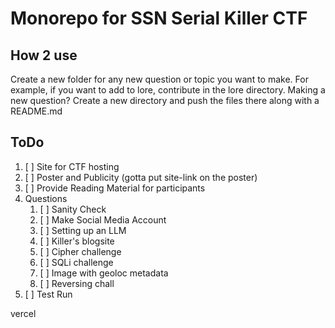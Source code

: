 # Monorepo for SSN Serial Killer CTF

## How 2 use
Create a new folder for any new question or topic you want to make. For example, if you want to add to lore, contribute in the lore directory. Making a new question? Create a new directory and push the files there along with a README.md

## ToDo

1) [ ] Site for CTF hosting
2) [ ] Poster and Publicity (gotta put site-link on the poster)
3) [ ] Provide Reading Material for participants
4) Questions
	1) [ ] Sanity Check
	2) [ ] Make Social Media Account
	3) [ ] Setting up an LLM
	4) [ ] Killer's blogsite
	5) [ ] Cipher challenge
	6) [ ] SQLi challenge
	7) [ ] Image with geoloc metadata
	8) [ ] Reversing chall
5) [ ] Test Run

vercel
